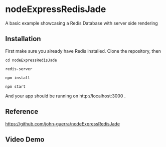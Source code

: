# nodeExpressRedisJade

A basic example showcasing a Redis Database with server side rendering

## Installation

First make sure you already have Redis installed. Clone the repository, then

```
cd nodeExpressRedisJade

redis-server

npm install

npm start
```

And your app should be running on http://localhost:3000 .

## Reference

https://github.com/john-guerra/nodeExpressRedisJade

## Video Demo

